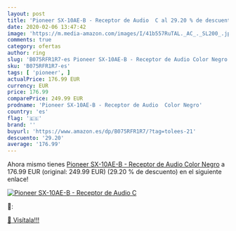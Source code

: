 ```yaml
---
layout: post
title: 'Pioneer SX-10AE-B - Receptor de Audio  C al 29.20 % de descuento'
date: 2020-02-06 13:47:42
image: 'https://m.media-amazon.com/images/I/41b557RuTAL._AC_._SL200_.jpg'
comments: true
category: ofertas
author: ring
slug: 'B075RFR1R7-es Pioneer SX-10AE-B - Receptor de Audio Color Negro'
sku: 'B075RFR1R7-es'
tags: [ 'pioneer', ]
actualPrice: 176.99 EUR
currency: EUR
price: 176.99
comparePrice: 249.99 EUR
prodname: 'Pioneer SX-10AE-B - Receptor de Audio  Color Negro'
country: 'es'
flag: '🇪🇸'
brand: ''
buyurl: 'https://www.amazon.es/dp/B075RFR1R7/?tag=tolees-21'
descuento: '29.20'
average: '176.99'
---
```


Ahora mismo tienes [Pioneer SX-10AE-B - Receptor de Audio  Color Negro](https://www.amazon.es/dp/B075RFR1R7/?tag=tolees-21) a 176.99 EUR (original: 249.99 EUR) (29.20 %  de descuento) en el siguiente enlace!

[![Pioneer SX-10AE-B - Receptor de Audio  C](https://m.media-amazon.com/images/I/41b557RuTAL._AC_._SL200_.jpg)](https://www.amazon.es/dp/B075RFR1R7/?tag=tolees-21)

🔎:


[🛒 Visítala!!!](https://www.amazon.es/dp/B075RFR1R7/?tag=tolees-21)
